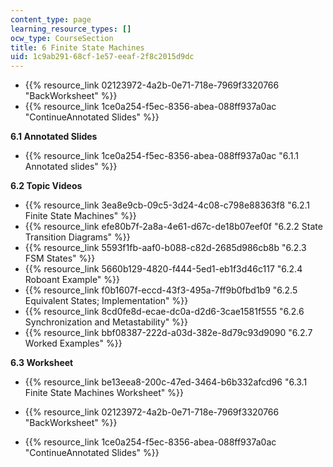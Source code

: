 ```yaml
---
content_type: page
learning_resource_types: []
ocw_type: CourseSection
title: 6 Finite State Machines
uid: 1c9ab291-68cf-1e57-eeaf-2f8c2015d9dc
---
```


*   {{% resource_link 02123972-4a2b-0e71-718e-7969f3320766 "BackWorksheet" %}}
*   {{% resource_link 1ce0a254-f5ec-8356-abea-088ff937a0ac "ContinueAnnotated Slides" %}}

**6.1 Annotated Slides**

*   {{% resource_link 1ce0a254-f5ec-8356-abea-088ff937a0ac "6.1.1 Annotated slides" %}}

**6.2 Topic Videos**

*   {{% resource_link 3ea8e9cb-09c5-3d24-4c08-c798e88363f8 "6.2.1 Finite State Machines" %}}
*   {{% resource_link efe80b7f-2a8a-4e61-d67c-de18b07eef0f "6.2.2 State Transition Diagrams" %}}
*   {{% resource_link 5593f1fb-aaf0-b088-c82d-2685d986cb8b "6.2.3 FSM States" %}}
*   {{% resource_link 5660b129-4820-f444-5ed1-eb1f3d46c117 "6.2.4 Roboant Example" %}}
*   {{% resource_link f0b1607f-eccd-43f3-495a-7ff9b0fbd1b9 "6.2.5 Equivalent States; Implementation" %}}
*   {{% resource_link 8cd0fe8d-ecae-dc0a-d2d6-3cae1581f555 "6.2.6 Synchronization and Metastability" %}}
*   {{% resource_link bbf08387-222d-a03d-382e-8d79c93d9090 "6.2.7 Worked Examples" %}}

**6.3 Worksheet**

*   {{% resource_link be13eea8-200c-47ed-3464-b6b332afcd96 "6.3.1 Finite State Machines Worksheet" %}}

*   {{% resource_link 02123972-4a2b-0e71-718e-7969f3320766 "BackWorksheet" %}}
*   {{% resource_link 1ce0a254-f5ec-8356-abea-088ff937a0ac "ContinueAnnotated Slides" %}}